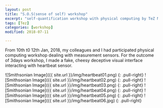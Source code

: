 ```yaml
---
layout: post
title: "S.O.S(sense of self) workshop"
excerpt: "self-quantification workshop with physical computing by TeZ Maurizio Martinucci"
tags: [Tez]
categories: [workshop]
modified: 2018-07-11

---
```


From 10th t0 12th Jan, 2018, my colleagues and I had participated physical computing workshop dealing with measurement sensors. For the outcome of 3days workshop, I made a fake, cheesy deceptive visual interface interacting with heartbeat sensor.


![Smithsonian Image]({{ site.url }}/img/heartbeat01.png)
{: .pull-right}
![Smithsonian Image]({{ site.url }}/img/heartbeat02.png)
{: .pull-right}
![Smithsonian Image]({{ site.url }}/img/heartbeat03.png)
{: .pull-right}
![Smithsonian Image]({{ site.url }}/img/heartbeat04.png)
{: .pull-right}
![Smithsonian Image]({{ site.url }}/img/heartbeat05.png)
{: .pull-right}
![Smithsonian Image]({{ site.url }}/img/heartbeat06.jpg)
{: .pull-right}
